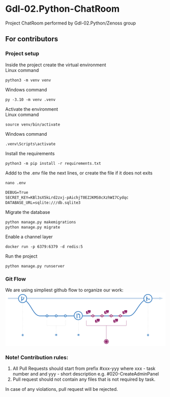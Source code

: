 # Gdl-02.Python-ChatRoom
Project ChatRoom performed by Gdl-02.Python/Zenoss group

## For contributors
### Project setup

Inside the project create the virtual environment \
Linux command
```
python3 -m venv venv
```
Windows command
```
py -3.10 -m venv .venv
```
Activate the environment\
Linux command
```
source venv/bin/activate
```
Windows command
```
.venv\Scripts\activate
```
Install the requirements
```
python3 -m pip install -r requirements.txt
```
Addd to the .env file the next lines, or create the file if it does not exits
```
nano .env
```
```
DEBUG=True
SECRET_KEY=KBl3sX5kLrd2zxj-pAichjT0EZJKMS0cXzhWI7Cydqc
DATABASE_URL=sqlite:///db.sqlite3
```
Migrate the database
```
python manage.py makemigrations
python manage.py migrate
```
Enable a channel layer
```
docker run -p 6379:6379 -d redis:5
```
Run the project
```
python manage.py runserver
```
### Git Flow
We are using simpliest github flow to organize our work:
![Git Flow Ilustration](https://github.com/mehalyna/Share-images/blob/main/68747470733a2f2f7363696c6966656c61622e6769746875622e696f2f736f6674776172652d646576656c6f706d656e742f696d672f6769746875622d666c6f772e706e67.png)

### Note! Contribution rules:
1. All Pull Requests should start from prefix #xxx-yyy where xxx - task number and and yyy - short description e.g. #020-CreateAdminPanel
2. Pull request should not contain any files that is not required by task.

In case of any violations, pull request will be rejected.
